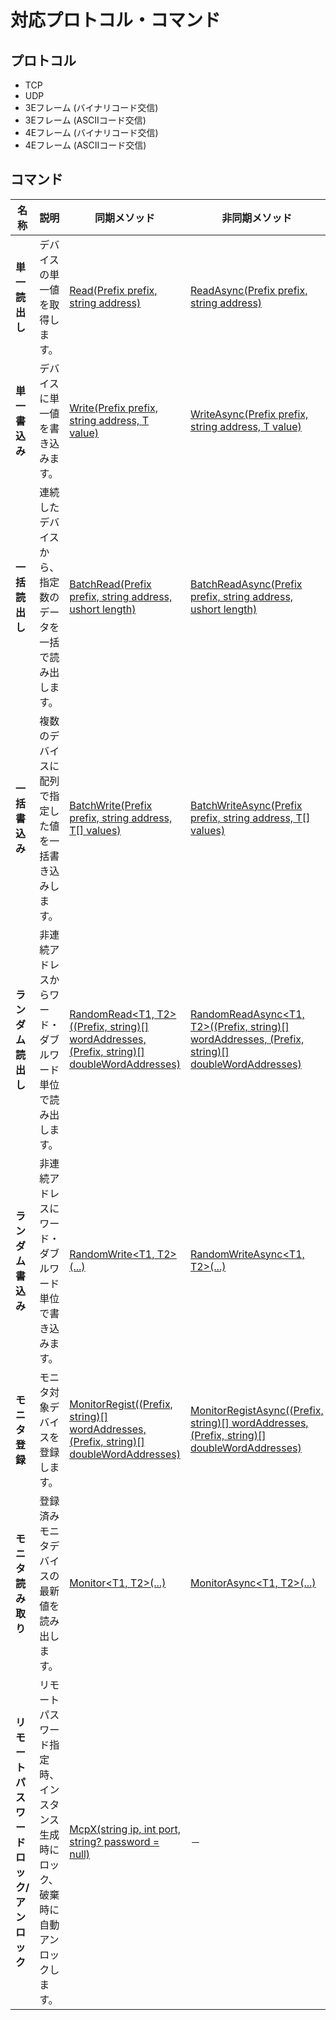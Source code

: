 # 対応プロトコル・コマンド
## プロトコル
- TCP
- UDP
- 3Eフレーム (バイナリコード交信)
- 3Eフレーム (ASCIIコード交信)
- 4Eフレーム (バイナリコード交信)
- 4Eフレーム (ASCIIコード交信)

## コマンド
| 名称                     | 説明                                             | 同期メソッド                                     | 非同期メソッド                                               |
|------------------------|------------------------------------------------|---------------------------------------------|------------------------------------------------------------|
| **単一読出し**          | デバイスの単一値を取得します。                       | [Read<T>(Prefix prefix, string address)](/api/McpXLib.McpX.html#McpXLib_McpX_Read__1_McpXLib_Enums_Prefix_System_String_)   | [ReadAsync<T>(Prefix prefix, string address)](/api/McpXLib.McpX.html#McpXLib_McpX_ReadAsync__1_McpXLib_Enums_Prefix_System_String_)             |
| **単一書込み**          | デバイスに単一値を書き込みます。                       | [Write<T>(Prefix prefix, string address, T value)](/api/McpXLib.McpX.html#McpXLib_McpX_Write__1_McpXLib_Enums_Prefix_System_String___0_) | [WriteAsync<T>(Prefix prefix, string address, T value)](/api/McpXLib.McpX.html#McpXLib_McpX_WriteAsync__1_McpXLib_Enums_Prefix_System_String___0_)   |
| **一括読出し**          | 連続したデバイスから、指定数のデータを一括で読み出します。    | [BatchRead<T>(Prefix prefix, string address, ushort length)](/api/McpXLib.McpX.html#McpXLib_McpX_BatchRead__1_McpXLib_Enums_Prefix_System_String_System_UInt16_) | [BatchReadAsync<T>(Prefix prefix, string address, ushort length)](/api/McpXLib.McpX.html#McpXLib_McpX_BatchReadAsync__1_McpXLib_Enums_Prefix_System_String_System_UInt16_) |
| **一括書込み**          | 複数のデバイスに配列で指定した値を一括書き込みします。        | [BatchWrite<T>(Prefix prefix, string address, T[] values)](/api/McpXLib.McpX.html#McpXLib_McpX_BatchWrite__1_McpXLib_Enums_Prefix_System_String___0___)  | [BatchWriteAsync<T>(Prefix prefix, string address, T[] values)](/api/McpXLib.McpX.html#McpXLib_McpX_BatchWriteAsync__1_McpXLib_Enums_Prefix_System_String___0___)  |
| **ランダム読出し**       | 非連続アドレスからワード・ダブルワード単位で読み出します。       | [RandomRead<T1, T2>((Prefix, string)[] wordAddresses, (Prefix, string)[] doubleWordAddresses)](/api/McpXLib.McpX.html#McpXLib_McpX_RandomRead__2_System_ValueTuple_McpXLib_Enums_Prefix_System_String____System_ValueTuple_McpXLib_Enums_Prefix_System_String____) | [RandomReadAsync<T1, T2>((Prefix, string)[] wordAddresses, (Prefix, string)[] doubleWordAddresses)](/api/McpXLib.McpX.html#McpXLib_McpX_RandomReadAsync__2_System_ValueTuple_McpXLib_Enums_Prefix_System_String____System_ValueTuple_McpXLib_Enums_Prefix_System_String____) |
| **ランダム書込み**       | 非連続アドレスにワード・ダブルワード単位で書き込みます。        | [RandomWrite<T1, T2>(...)](/api/McpXLib.McpX.html#McpXLib_McpX_RandomWrite__2_System_ValueTuple_McpXLib_Enums_Prefix_System_String___0____System_ValueTuple_McpXLib_Enums_Prefix_System_String___1____)                 | [RandomWriteAsync<T1, T2>(...)](/api/McpXLib.McpX.html#McpXLib_McpX_RandomWriteAsync__2_System_ValueTuple_McpXLib_Enums_Prefix_System_String___0____System_ValueTuple_McpXLib_Enums_Prefix_System_String___1____)                            |
| **モニタ登録**           | モニタ対象デバイスを登録します。                         | [MonitorRegist((Prefix, string)[] wordAddresses, (Prefix, string)[] doubleWordAddresses)](/api/McpXLib.Mcp.html#McpXLib_Mcp_MonitorRegist_System_ValueTuple_McpXLib_Enums_Prefix_System_String____System_ValueTuple_McpXLib_Enums_Prefix_System_String____) | [MonitorRegistAsync((Prefix, string)[] wordAddresses, (Prefix, string)[] doubleWordAddresses)](/api/McpXLib.Mcp.html#McpXLib_Mcp_MonitorRegistAsync_System_ValueTuple_McpXLib_Enums_Prefix_System_String____System_ValueTuple_McpXLib_Enums_Prefix_System_String____) |
| **モニタ読み取り**        | 登録済みモニタデバイスの最新値を読み出します。                | [Monitor<T1, T2>(...)](/api/McpXLib.Mcp.html#McpXLib_Mcp_Monitor__2_System_ValueTuple_McpXLib_Enums_Prefix_System_String____System_ValueTuple_McpXLib_Enums_Prefix_System_String____)                     | [MonitorAsync<T1, T2>(...)](/api/McpXLib.Mcp.html#McpXLib_Mcp_MonitorAsync__2_System_ValueTuple_McpXLib_Enums_Prefix_System_String____System_ValueTuple_McpXLib_Enums_Prefix_System_String____)                                |
| **リモートパスワード ロック/アンロック** | リモートパスワード指定時、インスタンス生成時にロック、破棄時に自動アンロックします。 | [McpX(string ip, int port, string? password = null)](/api/McpXLib.McpX.html#McpXLib_McpX__ctor_System_String_System_Int32_System_String_System_Boolean_System_Boolean_McpXLib_Enums_RequestFrame_) | －      